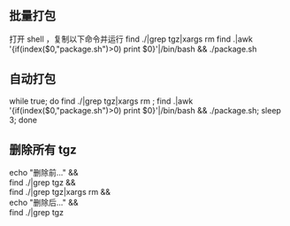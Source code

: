  ## 批量打包
 打开 shell ，复制以下命令并运行
find ./|grep tgz|xargs rm 
find .|awk '{if(index($0,"package.sh")>0) print $0}'|/bin/bash && ./package.sh
 
 ## 自动打包
 while true; do find ./|grep tgz|xargs rm ; find .|awk '{if(index($0,"package.sh")>0) print $0}'|/bin/bash && ./package.sh; sleep 3; done

 
 ## 删除所有 tgz
echo "删除前..." && \
find ./|grep tgz && \
find ./|grep tgz|xargs rm && \
echo "删除后..." && \
find ./|grep tgz
